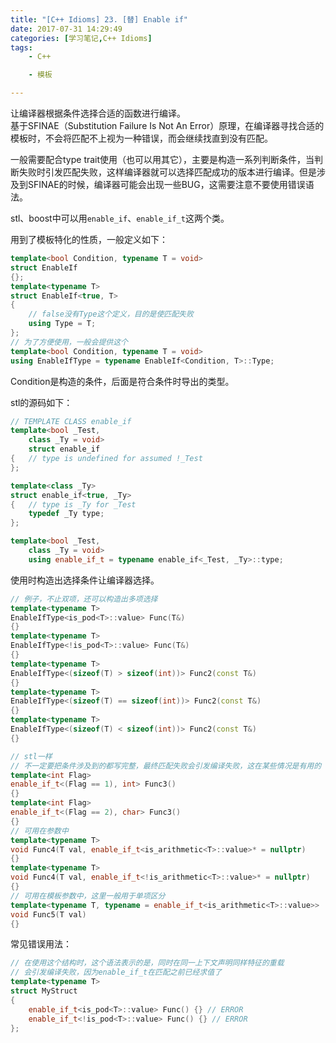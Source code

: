 ```yaml
---
title: "[C++ Idioms] 23. [替] Enable if"
date: 2017-07-31 14:29:49
categories: [学习笔记,C++ Idioms]
tags:
    - C++

    - 模板

---
```

让编译器根据条件选择合适的函数进行编译。<!--more-->  
基于SFINAE（Substitution Failure Is Not An Error）原理，在编译器寻找合适的模板时，不会将匹配不上视为一种错误，而会继续找直到没有匹配。  

一般需要配合type trait使用（也可以用其它），主要是构造一系列判断条件，当判断失败时引发匹配失败，这样编译器就可以选择匹配成功的版本进行编译。但是涉及到SFINAE的时候，编译器可能会出现一些BUG，这需要注意不要使用错误语法。   

stl、boost中可以用`enable_if`、`enable_if_t`这两个类。  

用到了模板特化的性质，一般定义如下：
```cpp
template<bool Condition, typename T = void>
struct EnableIf
{};
template<typename T>
struct EnableIf<true, T>
{
	// false没有Type这个定义，目的是使匹配失败
	using Type = T;
};
// 为了方便使用，一般会提供这个
template<bool Condition, typename T = void>
using EnableIfType = typename EnableIf<Condition, T>::Type;

```

Condition是构造的条件，后面是符合条件时导出的类型。  

stl的源码如下：
```cpp
// TEMPLATE CLASS enable_if
template<bool _Test,
	class _Ty = void>
	struct enable_if
{	// type is undefined for assumed !_Test
};

template<class _Ty>
struct enable_if<true, _Ty>
{	// type is _Ty for _Test
	typedef _Ty type;
};

template<bool _Test,
	class _Ty = void>
	using enable_if_t = typename enable_if<_Test, _Ty>::type;
```


使用时构造出选择条件让编译器选择。  
```cpp
// 例子，不止双项，还可以构造出多项选择
template<typename T>
EnableIfType<is_pod<T>::value> Func(T&)
{}
template<typename T>
EnableIfType<!is_pod<T>::value> Func(T&)
{}
template<typename T>
EnableIfType<(sizeof(T) > sizeof(int))> Func2(const T&)
{}
template<typename T>
EnableIfType<(sizeof(T) == sizeof(int))> Func2(const T&)
{}
template<typename T>
EnableIfType<(sizeof(T) < sizeof(int))> Func2(const T&)
{}

// stl一样
// 不一定要把条件涉及到的都写完整，最终匹配失败会引发编译失败，这在某些情况是有用的
template<int Flag>
enable_if_t<(Flag == 1), int> Func3()
{}
template<int Flag>
enable_if_t<(Flag == 2), char> Func3()
{}
// 可用在参数中
template<typename T>
void Func4(T val, enable_if_t<is_arithmetic<T>::value>* = nullptr)
{}
template<typename T>
void Func4(T val, enable_if_t<!is_arithmetic<T>::value>* = nullptr)
{}
// 可用在模板参数中，这里一般用于单项区分
template<typename T, typename = enable_if_t<is_arithmetic<T>::value>>
void Func5(T val)
{}
```

常见错误用法：
```cpp
// 在使用这个结构时，这个语法表示的是，同时在同一上下文声明同样特征的重载
// 会引发编译失败，因为enable_if_t在匹配之前已经求值了
template<typename T>
struct MyStruct
{
	enable_if_t<is_pod<T>::value> Func() {} // ERROR
	enable_if_t<!is_pod<T>::value> Func() {} // ERROR
};
```
